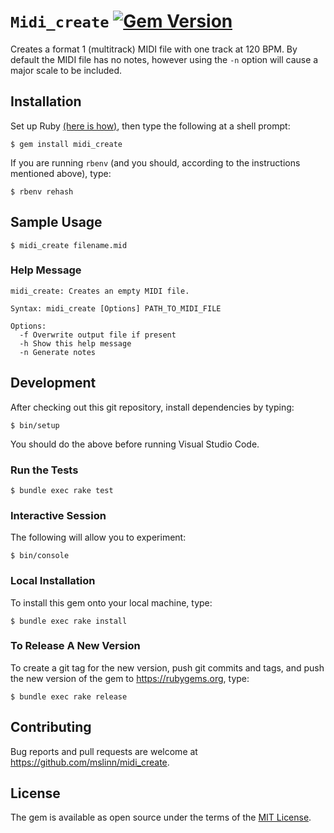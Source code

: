 # `Midi_create` [![Gem Version](https://badge.fury.io/rb/midi_create.svg)](https://badge.fury.io/rb/midi_create)

Creates a format 1 (multitrack) MIDI file with one track at 120 BPM.
By default the MIDI file has no notes, however using the `-n` option will cause a major scale to be included.


## Installation

Set up Ruby [(here is how)](https://www.mslinn.com/ruby/1000-ruby-setup.html),
then type the following at a shell prompt:

```shell
$ gem install midi_create
```

If you are running `rbenv` (and you should, according to the instructions mentioned above), type:

```shell
$ rbenv rehash
```


## Sample Usage

```shell
$ midi_create filename.mid
```


### Help Message

```text
midi_create: Creates an empty MIDI file.

Syntax: midi_create [Options] PATH_TO_MIDI_FILE

Options:
  -f Overwrite output file if present
  -h Show this help message
  -n Generate notes
```


## Development

After checking out this git repository, install dependencies by typing:

```shell
$ bin/setup
```

You should do the above before running Visual Studio Code.


### Run the Tests

```shell
$ bundle exec rake test
```


### Interactive Session

The following will allow you to experiment:

```shell
$ bin/console
```


### Local Installation

To install this gem onto your local machine, type:

```shell
$ bundle exec rake install
```


### To Release A New Version

To create a git tag for the new version, push git commits and tags,
and push the new version of the gem to https://rubygems.org, type:

```shell
$ bundle exec rake release
```


## Contributing

Bug reports and pull requests are welcome at https://github.com/mslinn/midi_create.


## License

The gem is available as open source under the terms of the [MIT License](https://opensource.org/licenses/MIT).
